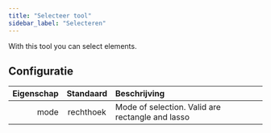 ```yaml
---
title: "Selecteer tool"
sidebar_label: "Selecteren"
---
```



With this tool you can select elements.

## Configuratie

| Eigenschap | Standaard | Beschrijving                                     |
| ----------:|:---------:|:------------------------------------------------ |
|       mode | rechthoek | Mode of selection. Valid are rectangle and lasso |
